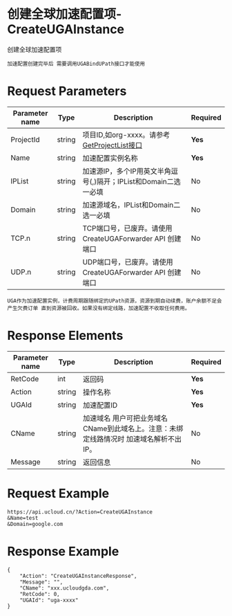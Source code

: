 # 创建全球加速配置项-CreateUGAInstance

创建全球加速配置项

```
加速配置创建完毕后 需要调用UGABindUPath接口才能使用
```

# Request Parameters
|Parameter name|Type|Description|Required|
|---|---|---|---|
|ProjectId|string|项目ID,如org-xxxx。请参考[GetProjectList接口](api/summary/get_project_list)|**Yes**|
|Name|string|加速配置实例名称|**Yes**|
|IPList|string|加速源IP，多个IP用英文半角逗号(,)隔开；IPList和Domain二选一必填|No|
|Domain|string|加速源域名，IPList和Domain二选一必填|No|
|TCP.n|string|TCP端口号，已废弃。请使用 CreateUGAForwarder API 创建端口|No|
|UDP.n|string|UDP端口号，已废弃。请使用 CreateUGAForwarder API 创建端口|No|

```
UGA作为加速配置实例，计费周期跟随绑定的UPath资源，资源到期自动续费，账户余额不足会产生欠费订单 直到资源被回收。如果没有绑定线路，加速配置不收取任何费用。
```

# Response Elements
|Parameter name|Type|Description|Required|
|---|---|---|---|
|RetCode|int|返回码|**Yes**|
|Action|string|操作名称|**Yes**|
|UGAId|string|加速配置ID|**Yes**|
|CName|string|加速域名 用户可把业务域名CName到此域名上。注意：未绑定线路情况时 加速域名解析不出IP。|No|
|Message|string|返回信息|No|

# Request Example
```
https://api.ucloud.cn/?Action=CreateUGAInstance
&Name=test
&Domain=google.com
```

# Response Example
```
{
    "Action": "CreateUGAInstanceResponse", 
    "Message": "", 
    "CName": "xxx.ucloudgda.com", 
    "RetCode": 0, 
    "UGAId": "uga-xxxx"
}
```

